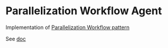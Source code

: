 # Parallelization Workflow Agent

Implementation
of [Parallelization Workflow pattern](https://javaaidev.com/docs/agentic-patterns/patterns/parallelization-workflow)

See [doc](https://javaaidev.com/docs/agentic-patterns/reference-implementation/parallelization-workflow-agent)